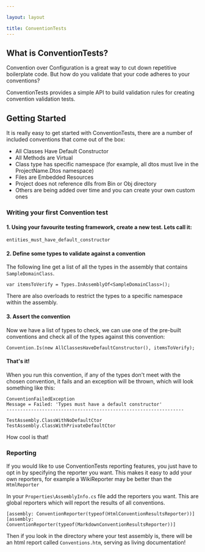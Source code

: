 ```yaml
---

layout: layout

title: ConventionTests
---
```


## What is ConventionTests?

Convention over Configuration is a great way to cut down repetitive boilerplate code. But how do you validate that your code adheres to your conventions?

ConventionTests provides a simple API to build validation rules for creating convention validation tests.

## Getting Started
It is really easy to get started with ConventionTests, there are a number of included conventions that come out of the box:

 - All Classes Have Default Constructor 
 - All Methods are Virtual
 - Class type has specific namespace (for example, all dtos must live in the ProjectName.Dtos namespace)
 - Files are Embedded Resources
 - Project does not reference dlls from Bin or Obj directory
 - Others are being added over time and you can create your own custom ones

### Writing your first Convention test

#### 1. Using your favourite testing framework, create a new test. Lets call it:

`entities_must_have_default_constructor`

#### 2. Define some types to validate against a convention

The following line get a list of all the types in the assembly that contains `SampleDomainClass`.

    var itemsToVerify = Types.InAssemblyOf<SampleDomainClass>();
    
There are also overloads to restrict the types to a specific namespace within the assembly.

#### 3. Assert the convention

Now we have a list of types to check, we can use one of the pre-built conventions and check all of the types against this convention:

`Convention.Is(new AllClassesHaveDefaultConstructor(), itemsToVerify);`

#### That's it!

When you run this convention, if any of the types don't meet with the chosen convention, it fails and an exception will be thrown, which will look something like this:

	ConventionFailedException
	Message = Failed: 'Types must have a default constructor'
	-----------------------------------------------------------------
	
	TestAssembly.ClassWithNoDefaultCtor
	TestAssembly.ClassWithPrivateDefaultCtor

How cool is that!

### Reporting
If you would like to use ConventionTests reporting features, you just have to opt in by specifying the reporter you want. This makes it easy to add your own reporters, for example a WikiReporter may be better than the `HtmlReporter`

In your `Properties\AssemblyInfo.cs` file add the reporters you want. This are global reporters which will report the results of all conventions.

    [assembly: ConventionReporter(typeof(HtmlConventionResultsReporter))]
    [assembly: ConventionReporter(typeof(MarkdownConventionResultsReporter))]

Then if you look in the directory where your test assembly is, there will be an html report called `Conventions.htm`, serving as living documentation!
